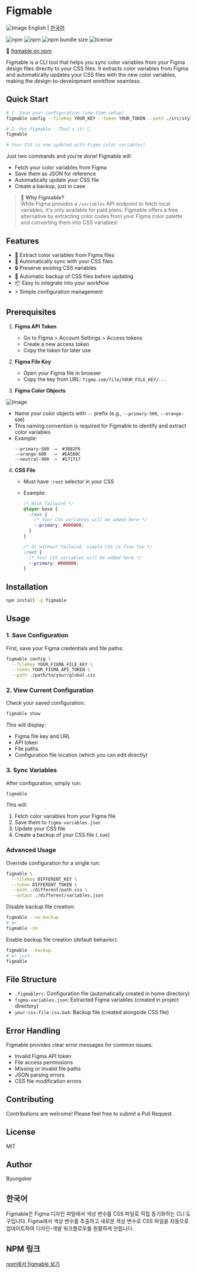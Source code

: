 # Figmable

![Image](https://github.com/user-attachments/assets/094e589d-c835-484d-95bd-f32fc55a88f0)
English | [한국어](.docs/README.ko.md)

![npm](https://img.shields.io/npm/v/figmable) ![npm](https://img.shields.io/npm/dt/figmable) ![npm bundle size](https://img.shields.io/bundlephobia/min/figmable) ![license](https://img.shields.io/npm/l/figmable)

🔗 [figmable on npm](https://www.npmjs.com/package/figmable)

Figmable is a CLI tool that helps you sync color variables from your Figma design files directly to your CSS files. It extracts color variables from Figma and automatically updates your CSS files with the new color variables, making the design-to-development workflow seamless.

## Quick Start

```bash
# 1. Save your configuration (one-time setup)
figmable config --fileKey YOUR_KEY --token YOUR_TOKEN --path ./src/styles/global.css

# 2. Run Figmable - That's it! 🎉
figmable

# Your CSS is now updated with Figma color variables!
```

Just two commands and you're done! Figmable will:

- Fetch your color variables from Figma
- Save them as JSON for reference
- Automatically update your CSS file
- Create a backup, just in case

> 🎨 **Why Figmable?**  
> While Figma provides a `/variables` API endpoint to fetch local variables, it's only available for paid plans.
> Figmable offers a free alternative by extracting color codes from your Figma color palette and converting them into CSS variables!

## Features

- 🎨 Extract color variables from Figma files
- 🔄 Automatically sync with your CSS files
- 🔒 Preserve existing CSS variables
- 💾 Automatic backup of CSS files before updating
- 📦 Easy to integrate into your workflow
- ⚡️ Simple configuration management

## Prerequisites

1. **Figma API Token**

   - Go to Figma > Account Settings > Access tokens
   - Create a new access token
   - Copy the token for later use

2. **Figma File Key**

   - Open your Figma file in browser
   - Copy the key from URL: `figma.com/file/YOUR_FILE_KEY/...`

3. **Figma Color Objects**

![Image](https://github.com/user-attachments/assets/1c0fe845-9bc5-4977-869d-67951f5be008)

- Name your color objects with `--` prefix (e.g., `--primary-500`, `--orange-600`)
- This naming convention is required for Figmable to identify and extract color variables
- Example:
  ```
  --primary-500  →  #3B82F6
  --orange-600   →  #EA580C
  --neutral-900  →  #171717
  ```

4. **CSS File**

   - Must have `:root` selector in your CSS
   - Example:

     ```css
     /* With Tailwind */
     @layer base {
       :root {
         /* Your CSS variables will be added here */
         --primary: #000000;
       }
     }

     /* Or without Tailwind, simple CSS is fine too */
     :root {
       /* Your CSS variables will be added here */
       --primary: #000000;
     }
     ```

## Installation

```bash
npm install -g figmable
```

## Usage

### 1. Save Configuration

First, save your Figma credentials and file paths:

```bash
figmable config \
  --fileKey YOUR_FIGMA_FILE_KEY \
  --token YOUR_FIGMA_API_TOKEN \
  --path ./path/to/your/global.css
```

### 2. View Current Configuration

Check your saved configuration:

```bash
figmable show
```

This will display:

- Figma file key and URL
- API token
- File paths
- Configuration file location (which you can edit directly)

### 3. Sync Variables

After configuration, simply run:

```bash
figmable
```

This will:

1. Fetch color variables from your Figma file
2. Save them to `figma-variables.json`
3. Update your CSS file
4. Create a backup of your CSS file (`.bak`)

### Advanced Usage

Override configuration for a single run:

```bash
figmable \
  --fileKey DIFFERENT_KEY \
  --token DIFFERENT_TOKEN \
  --path ./different/path.css \
  --output ./different/variables.json
```

Disable backup file creation:

```bash
figmable --no-backup
# or
figmable -nb
```

Enable backup file creation (default behavior):

```bash
figmable --backup
# or just
figmable
```

## File Structure

- `.figmablerc`: Configuration file (automatically created in home directory)
- `figma-variables.json`: Extracted Figma variables (created in project directory)
- `your-css-file.css.bak`: Backup file (created alongside CSS file)

## Error Handling

Figmable provides clear error messages for common issues:

- Invalid Figma API token
- File access permissions
- Missing or invalid file paths
- JSON parsing errors
- CSS file modification errors

## Contributing

Contributions are welcome! Please feel free to submit a Pull Request.

## License

MIT

## Author

Byungsker

## 한국어

Figmable은 Figma 디자인 파일에서 색상 변수를 CSS 파일로 직접 동기화하는 CLI 도구입니다. Figma에서 색상 변수를 추출하고 새로운 색상 변수로 CSS 파일을 자동으로 업데이트하여 디자인-개발 워크플로우를 원활하게 만듭니다.

## NPM 링크

[npm에서 figmable 보기](https://www.npmjs.com/package/figmable)
